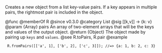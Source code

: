 Creates a new object from a list key-value pairs. If a key appears in
multiple pairs, the rightmost pair is included in the object.

@func
@memberOf R
@since v0.3.0
@category List
@sig [[k,v]] -> {k: v}
@param {Array} pairs An array of two-element arrays that will be the keys and values of the output object.
@return {Object} The object made by pairing up `keys` and `values`.
@see R.toPairs, R.pair
@example

     R.fromPairs([['a', 1], ['b', 2], ['c', 3]]); //=> {a: 1, b: 2, c: 3}

